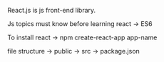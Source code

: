 React.js is js front-end library.

Js topics must know before learning react -> ES6

To install react
-> npm create-react-app app-name

file structure
-> public
-> src
-> package.json
